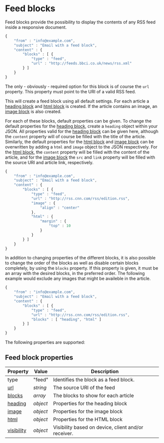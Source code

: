# Feed blocks

Feed blocks provide the possibility to display the contents of any RSS
feed inside a responsive document.

```javascript
{
    "from" : "info@example.com",
    "subject" : "Email with a feed block",
    "content" : {
        "blocks" : [ {
            "type" : "feed",
            "url" : "http://feeds.bbci.co.uk/news/rss.xml"
        } ]
    }
}
```

The only - obviously - required option for this block is of course the `url`
property. This property must point to the URI of a valid RSS feed.

This will create a feed block using all default settings. For each article a
[heading block](ResponsiveEmail/json/block-heading) and
[html block](ResponsiveEmail/json/block-html) is created. If the
article contains an image, an [image block](ResponsiveEmail/json/block-image)
is also created.

For each of these blocks, default properties can be given. To change the default
properties for the [heading block](ResponsiveEmail/json/block-heading),
create a `heading` object within your JSON. All properties valid for the
[heading block](ResponsiveEmail/json/block-heading) can be given
here, although the `content` property will of course be filled with the title of
the article. Similarly, the default properties for the [html block](ResponsiveEmail/json/block-html)
and [image block](ResponsiveEmail/json/block-image) can be
overwritten by adding a `html` and `image` object to the JSON respectively.
For the [html block](ResponsiveEmail/json/block-html), the
`content` property will be filled with the content of the article, and for the
[image block](ResponsiveEmail/json/block-image) the `src` and
`link` property will be filled with the source URI and article link, respectively.

```javascript
{
    "from" : "info@example.com",
    "subject" : "Email with a feed block",
    "content" : {
        "blocks" : [ {
            "type" : "feed",
            "url" : "http://rss.cnn.com/rss/edition.rss",
            "image" : {
                "align" : "center"
            },
            "html" : {
                "margin" : {
                    "top" : 10
                }
            }
        } ]
    }
}
```

In addition to changing properties of the different blocks, it is also possible
to change the order of the blocks as well as disable certain blocks completely,
by using the `blocks` property. If this property is given, it must be an array
with the desired blocks, in the preferred order. The following example would
exclude any images that might be availeble in the article.

```javascript
{
    "from" : "info@example.com",
    "subject" : "Email with a feed block",
    "content" : {
        "blocks" : [ {
            "type" : "feed",
            "url" : "http://rss.cnn.com/rss/edition.rss",
            "blocks" : [ "heading", "html" ]
        } ]
    }
}
```

The following properties are supported:

## Feed block properties

| Property | Value | Description                                                                                                         |
| -------- | ----- | -----------                                                                                                         |
| type | "feed" | Identifies the block as a feed block.                                                                                  |
| [url](ResponsiveEmail/json/property-url) | _string_ | The source URI of the feed                                        |
| [blocks](ResponsiveEmail/json/property-feed-blocks) | _array_ | The blocks to show for each article                     |
| [heading](ResponsiveEmail/json/block-heading) | _object_ | Properties for the heading block                             |
| [image](ResponsiveEmail/json/block-image) | _object_ | Properties for the image block                                   |
| [html](ResponsiveEmail/json/block-html) | _object_ | Properties for the HTML block                                      |
| [visibility](ResponsiveEmail/json/property-visibility) | _object_ | Visibility based on device, client and/or receiver. |
